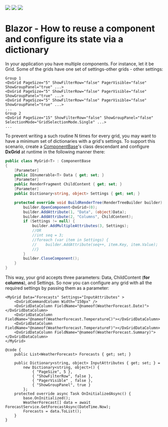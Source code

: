 <!-- default badges list -->
![](https://img.shields.io/endpoint?url=https://codecentral.devexpress.com/api/v1/VersionRange/260013606/19.2.4%2B)
[![](https://img.shields.io/badge/Open_in_DevExpress_Support_Center-FF7200?style=flat-square&logo=DevExpress&logoColor=white)](https://supportcenter.devexpress.com/ticket/details/T907025)
[![](https://img.shields.io/badge/📖_How_to_use_DevExpress_Examples-e9f6fc?style=flat-square)](https://docs.devexpress.com/GeneralInformation/403183)
<!-- default badges end -->
# Blazor - How to reuse a component and configure its state via a dictionary

In your application you have multiple components. For instance, let it be Grid. Some of the grids have one set of settings-other grids - other settings:

```razor
Group 1
<DxGrid PageSize="5" ShowFilterRow="false" PagerVisible="false" ShowGroupPanel="true" ...>
<DxGrid PageSize="5" ShowFilterRow="false" PagerVisible="false" ShowGroupPanel="true" ...>
<DxGrid PageSize="5" ShowFilterRow="false" PagerVisible="false" ShowGroupPanel="true" ...>
...
Group 2
<DxGrid PageSize="15" ShowFilterRow="false" ShowGroupPanel="false" SelectionMode="GridSelectionMode.Single" ...>
...
```

To prevent writing a such routine N times for every grid, you may want to have a minimum set of dictionaries with a grid's settings. To support this scenario, create a [ComponentBase](https://docs.microsoft.com/en-us/dotnet/api/microsoft.aspnetcore.components.componentbase?view=aspnetcore-3.1)'s class descendant and configure **DxGrid** at runtime in the following manner there:

```cs
public class MyGrid<T> : ComponentBase
{
    [Parameter]
    public IEnumerable<T> Data { get; set; }
    [Parameter]
    public RenderFragment ChildContent { get; set; }
    [Parameter]
    public Dictionary<string, object> Settings { get; set; }

    protected override void BuildRenderTree(RenderTreeBuilder builder) {
        builder.OpenComponent<DxGrid>(0);
        builder.AddAttribute(1, "Data", (object)Data);
        builder.AddAttribute(2, "Columns", ChildContent);
        if (Settings != null) {
            builder.AddMultipleAttributes(3, Settings);
            //OR
            //int seq = 3;
            //foreach (var item in Settings) {
            //    builder.AddAttribute(seq++, item.Key, item.Value);
            //}
        }
        builder.CloseComponent();
    }
}
```

This way, your grid accepts three parameters: Data, ChildContent (**for columns**), and Settings. So now you can configure any grid with all the required settings by passing them as a parameter:

```razor
<MyGrid Data="Forecasts" Settings="InputAttributes" >
	<DxGridCommandColumn Width="150px" />
	<DxGridDataColumn FieldName="@nameof(WeatherForecast.Date)"></DxGridDataColumn>
	<DxGridDataColumn FieldName="@nameof(WeatherForecast.TemperatureC)"></DxGridDataColumn>
	<DxGridDataColumn FieldName="@nameof(WeatherForecast.TemperatureF)"></DxGridDataColumn>
	<DxGridDataColumn FieldName="@nameof(WeatherForecast.Summary)"></DxGridDataColumn>
</MyGrid>

@code {
    public List<WeatherForecast> Forecasts { get; set; }

    public Dictionary<string, object> InputAttributes { get; set; } =
        new Dictionary<string, object>() {
			{ "PageSize", 5 },
			{ "ShowFilterRow", false },
			{ "PagerVisible" , false },
			{ "ShowGroupPanel", true }
		};
    protected override async Task OnInitializedAsync() {
        base.OnInitialized();
        WeatherForecast[] data = await ForecastService.GetForecastAsync(DateTime.Now);
        Forecasts = data.ToList();
    }
}
```
